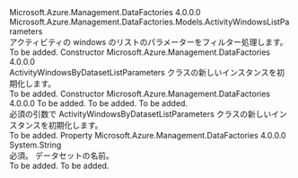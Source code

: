 <Type Name="ActivityWindowsByDatasetListParameters" FullName="Microsoft.Azure.Management.DataFactories.Models.ActivityWindowsByDatasetListParameters">
  <TypeSignature Language="C#" Value="public class ActivityWindowsByDatasetListParameters : Microsoft.Azure.Management.DataFactories.Models.ActivityWindowsListParameters" />
  <TypeSignature Language="ILAsm" Value=".class public auto ansi beforefieldinit ActivityWindowsByDatasetListParameters extends Microsoft.Azure.Management.DataFactories.Models.ActivityWindowsListParameters" />
  <TypeSignature Language="DocId" Value="T:Microsoft.Azure.Management.DataFactories.Models.ActivityWindowsByDatasetListParameters" />
  <TypeSignature Language="VB.NET" Value="Public Class ActivityWindowsByDatasetListParameters&#xA;Inherits ActivityWindowsListParameters" />
  <TypeSignature Language="F#" Value="type ActivityWindowsByDatasetListParameters = class&#xA;    inherit ActivityWindowsListParameters" />
  <AssemblyInfo>
    <AssemblyName>Microsoft.Azure.Management.DataFactories</AssemblyName>
    <AssemblyVersion>4.0.0.0</AssemblyVersion>
  </AssemblyInfo>
  <Base>
    <BaseTypeName>Microsoft.Azure.Management.DataFactories.Models.ActivityWindowsListParameters</BaseTypeName>
  </Base>
  <Interfaces />
  <Docs>
    <summary>
            アクティビティの windows のリストのパラメーターをフィルター処理します。
            </summary>
    <remarks>To be added.</remarks>
  </Docs>
  <Members>
    <Member MemberName=".ctor">
      <MemberSignature Language="C#" Value="public ActivityWindowsByDatasetListParameters ();" />
      <MemberSignature Language="ILAsm" Value=".method public hidebysig specialname rtspecialname instance void .ctor() cil managed" />
      <MemberSignature Language="DocId" Value="M:Microsoft.Azure.Management.DataFactories.Models.ActivityWindowsByDatasetListParameters.#ctor" />
      <MemberSignature Language="VB.NET" Value="Public Sub New ()" />
      <MemberType>Constructor</MemberType>
      <AssemblyInfo>
        <AssemblyName>Microsoft.Azure.Management.DataFactories</AssemblyName>
        <AssemblyVersion>4.0.0.0</AssemblyVersion>
      </AssemblyInfo>
      <Parameters />
      <Docs>
        <summary>
            ActivityWindowsByDatasetListParameters クラスの新しいインスタンスを初期化します。
            </summary>
        <remarks>To be added.</remarks>
      </Docs>
    </Member>
    <Member MemberName=".ctor">
      <MemberSignature Language="C#" Value="public ActivityWindowsByDatasetListParameters (string datasetName, string resourceGroupName, string dataFactoryName);" />
      <MemberSignature Language="ILAsm" Value=".method public hidebysig specialname rtspecialname instance void .ctor(string datasetName, string resourceGroupName, string dataFactoryName) cil managed" />
      <MemberSignature Language="DocId" Value="M:Microsoft.Azure.Management.DataFactories.Models.ActivityWindowsByDatasetListParameters.#ctor(System.String,System.String,System.String)" />
      <MemberSignature Language="VB.NET" Value="Public Sub New (datasetName As String, resourceGroupName As String, dataFactoryName As String)" />
      <MemberSignature Language="F#" Value="new Microsoft.Azure.Management.DataFactories.Models.ActivityWindowsByDatasetListParameters : string * string * string -&gt; Microsoft.Azure.Management.DataFactories.Models.ActivityWindowsByDatasetListParameters" Usage="new Microsoft.Azure.Management.DataFactories.Models.ActivityWindowsByDatasetListParameters (datasetName, resourceGroupName, dataFactoryName)" />
      <MemberType>Constructor</MemberType>
      <AssemblyInfo>
        <AssemblyName>Microsoft.Azure.Management.DataFactories</AssemblyName>
        <AssemblyVersion>4.0.0.0</AssemblyVersion>
      </AssemblyInfo>
      <Parameters>
        <Parameter Name="datasetName" Type="System.String" />
        <Parameter Name="resourceGroupName" Type="System.String" />
        <Parameter Name="dataFactoryName" Type="System.String" />
      </Parameters>
      <Docs>
        <param name="datasetName">To be added.</param>
        <param name="resourceGroupName">To be added.</param>
        <param name="dataFactoryName">To be added.</param>
        <summary>
            必須の引数で ActivityWindowsByDatasetListParameters クラスの新しいインスタンスを初期化します。
            </summary>
        <remarks>To be added.</remarks>
      </Docs>
    </Member>
    <Member MemberName="DatasetName">
      <MemberSignature Language="C#" Value="public string DatasetName { get; set; }" />
      <MemberSignature Language="ILAsm" Value=".property instance string DatasetName" />
      <MemberSignature Language="DocId" Value="P:Microsoft.Azure.Management.DataFactories.Models.ActivityWindowsByDatasetListParameters.DatasetName" />
      <MemberSignature Language="VB.NET" Value="Public Property DatasetName As String" />
      <MemberSignature Language="F#" Value="member this.DatasetName : string with get, set" Usage="Microsoft.Azure.Management.DataFactories.Models.ActivityWindowsByDatasetListParameters.DatasetName" />
      <MemberType>Property</MemberType>
      <AssemblyInfo>
        <AssemblyName>Microsoft.Azure.Management.DataFactories</AssemblyName>
        <AssemblyVersion>4.0.0.0</AssemblyVersion>
      </AssemblyInfo>
      <ReturnValue>
        <ReturnType>System.String</ReturnType>
      </ReturnValue>
      <Docs>
        <summary>
            必須。 データセットの名前。
            </summary>
        <value>To be added.</value>
        <remarks>To be added.</remarks>
      </Docs>
    </Member>
  </Members>
</Type>